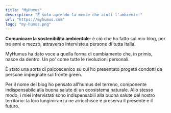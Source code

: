 ```yaml
---
title: "MyHumus"
description: "È solo aprendo la mente che aiuti l'ambiente!"
url: "https://myhumus.com"
logo: "my-humus.png"
---
```


**Comunicare la sostenibilità ambientale**: è ciò che ho fatto sul mio blog, per tre anni e mezzo, attraverso interviste a persone di tutta Italia.

MyHumus ha dato voce a quella forma di cambiamento che, in primis, nasce da dentro. Un po' come tutte le rivoluzioni personali.

È stato una sorta di palcoscenico su cui ho presentato progetti condotti da persone impegnate sul fronte green.

Per il nome del blog ho pensato all'humus del terreno, componente indispensabile alla buona salute di un ecosistema naturale. Allo stesso modo, i miei intervistati sono indispensabili alla buona salute del nostro territorio: la loro lungimiranza ne arricchisce e preserva il presente e il futuro.
